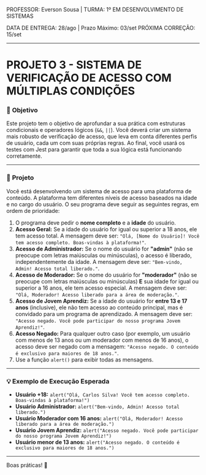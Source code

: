 PROFESSOR: Everson Sousa | TURMA: 1º EM DESENVOLVIMENTO DE SISTEMAS

DATA DE ENTREGA: 28/ago | Prazo Máximo: 03/set
PRÓXIMA CORREÇÃO: 15/set

---

# **PROJETO 3 - SISTEMA DE VERIFICAÇÃO DE ACESSO COM MÚLTIPLAS CONDIÇÕES**

### 🎯 **Objetivo**

Este projeto tem o objetivo de aprofundar a sua prática com estruturas condicionais e operadores lógicos (`&&`, `||`). Você deverá criar um sistema mais robusto de verificação de acesso, que leva em conta diferentes perfis de usuário, cada um com suas próprias regras. Ao final, você usará os testes com Jest para garantir que toda a sua lógica está funcionando corretamente.

---

### 📝 **Projeto**

Você está desenvolvendo um sistema de acesso para uma plataforma de conteúdo. A plataforma tem diferentes níveis de acesso baseados na idade e no cargo do usuário. O seu programa deve seguir as seguintes regras, em ordem de prioridade:

1. O programa deve pedir o **nome completo** e a **idade** do usuário.
2. **Acesso Geral:** Se a idade do usuário for igual ou superior a 18 anos, ele tem acesso total. A mensagem deve ser: `"Olá, [Nome do Usuário]! Você tem acesso completo. Boas-vindas à plataforma!"`.
3. **Acesso de Administrador:** Se o nome do usuário for **"admin"** (não se preocupe com letras maiúsculas ou minúsculas), o acesso é liberado, independentemente da idade. A mensagem deve ser: `"Bem-vindo, Admin! Acesso total liberado."`.
4. **Acesso de Moderador:** Se o nome do usuário for **"moderador"** (não se preocupe com letras maiúsculas ou minúsculas) **E** sua idade for igual ou superior a 16 anos, ele tem acesso especial. A mensagem deve ser: `"Olá, Moderador! Acesso liberado para a área de moderação."`.
5. **Acesso de Jovem Aprendiz:** Se a idade do usuário for **entre 13 e 17 anos** (inclusive), ele não tem acesso ao conteúdo principal, mas é convidado para um programa de aprendizado. A mensagem deve ser: `"Acesso negado. Você pode participar do nosso programa Jovem Aprendiz!"`.
6. **Acesso Negado:** Para qualquer outro caso (por exemplo, um usuário com menos de 13 anos ou um moderador com menos de 16 anos), o acesso deve ser negado com a mensagem: `"Acesso negado. O conteúdo é exclusivo para maiores de 18 anos."`.
7. Use a função `alert()` para exibir todas as mensagens.

---

### 💡 **Exemplo de Execução Esperada**

- **Usuário +18:** `alert("Olá, Carlos Silva! Você tem acesso completo. Boas-vindas à plataforma!")`
- **Usuário Administrador:** `alert("Bem-vindo, Admin! Acesso total liberado.")`
- **Usuário Moderador com 16 anos:** `alert("Olá, Moderador! Acesso liberado para a área de moderação.")`
- **Usuário Jovem Aprendiz:** `alert("Acesso negado. Você pode participar do nosso programa Jovem Aprendiz!")`
- **Usuário menor de 13 anos:** `alert("Acesso negado. O conteúdo é exclusivo para maiores de 18 anos.")`

---

Boas práticas! 🤙

